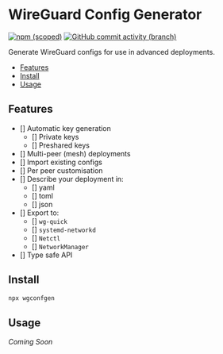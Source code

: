 # WireGuard Config Generator

[![npm (scoped)](https://img.shields.io/npm/v/wgconfgen)](https://www.npmjs.com/package/wgconfgen)
[![GitHub commit activity (branch)](https://img.shields.io/github/commit-activity/m/Logicer16/wgconfgen)](https://github.com/Logicer16/wgconfgen/graphs/contributors)

Generate WireGuard configs for use in advanced deployments.

- [Features](#features)
- [Install](#install)
- [Usage](#usage)

## Features

- [] Automatic key generation
  - [] Private keys
  - [] Preshared keys
- [] Multi-peer (mesh) deployments
- [] Import existing configs
- [] Per peer customisation
- [] Describe your deployment in:
  - [] yaml
  - [] toml
  - [] json
- [] Export to:
  - [] `wg-quick`
  - [] `systemd-networkd`
  - [] `Netctl`
  - [] `NetworkManager`
- [] Type safe API

## Install

```sh
npx wgconfgen
```

## Usage

*Coming Soon*
